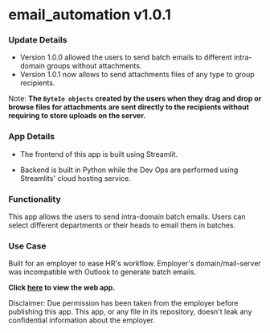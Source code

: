 # email_automation v1.0.1

### Update Details
- Version 1.0.0 allowed the users to send batch emails to different intra-domain groups without attachments.
- Version 1.0.1 now allows to send attachments files of any type to group recipients.

Note: **The `ByteIo objects` created by the users when they drag and drop or browse files for attachments are sent directly to the recipients without requiring to store uploads on the server.**

### App Details

- The frontend of this app is built using
Streamlit. 

- Backend is built in Python while
the Dev Ops are performed using Streamlits' 
cloud hosting service.

### Functionality

This app allows the users to send intra-domain
batch emails. Users can select different departments or their heads to email them in batches.

### Use Case

Built for an employer to ease HR's workflow.
Employer's domain/mail-server was incompatible
with Outlook to generate batch emails.


**Click [here]([https://share.streamlit.io/hussam95/email_automation/main/main.py](https://hussam95-email-automation-main-iomo7l.streamlitapp.com/)) to view the web app.**

Disclaimer: Due permission has been taken from the employer before publishing this app. This app, or any file in its repository, doesn't leak any confidential information about the employer.
